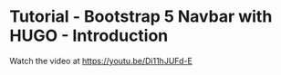 # Tutorial - Bootstrap 5 Navbar with HUGO - Introduction

Watch the video at <https://youtu.be/Di11hJUFd-E>